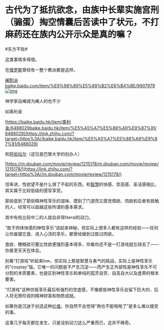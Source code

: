 # 古代为了抵抗欲念，由族中长辈实施宫刑（骟蛋）掏空情囊后苦读中了状元，不打麻药还在族内公开示众是真的嘛？

\#东方不败#

这类事情多得很。

在[俄罗斯](https://www.zhihu.com/search?q=俄罗斯&search_source=Entity&hybrid_search_source=Entity&hybrid_search_extra={"sourceType"%3A"answer"%2C"sourceId"%3A3261483852})曾经有一整个教派都是这样。

[阉割派baike.baidu.com/item/%E9%98%89%E5%89%B2%E6%B4%BE/9907979![img](https://pic2.zhimg.com/v2-a18848aba0310f4ffc96ff87bfd79339_ipico.jpg)](https://link.zhihu.com/?target=https%3A//baike.baidu.com/item/%E9%98%89%E5%89%B2%E6%B4%BE/9907979)

神学家自阉或为阉人的也不少

如奥利金

[https://baike.baidu.hk/item/奧利金/6488029baike.baidu.hk/item/%E5%A5%A7%E5%88%A9%E9%87%91/6488029](https://link.zhihu.com/?target=https%3A//baike.baidu.hk/item/%E5%A5%A7%E5%88%A9%E9%87%91/6488029)

和[阿伯拉尔](https://www.zhihu.com/search?q=阿伯拉尔&search_source=Entity&hybrid_search_source=Entity&hybrid_search_extra={"sourceType"%3A"answer"%2C"sourceId"%3A3261483852})（这位是巴黎大学的创办人）

[https://m.douban.com/movie/review/1215178/m.douban.com/movie/review/1215178/](https://link.zhihu.com/?target=https%3A//m.douban.com/movie/review/1215178/)

坦率讲，性欲望不是什么很了不起的东西。和[智慧](https://www.zhihu.com/search?q=智慧&search_source=Entity&hybrid_search_source=Entity&hybrid_search_extra={"sourceType"%3A"answer"%2C"sourceId"%3A3261483852})的快感、崇高感、圣洁感相比，其实属于比较低级的感官享受。

那些尝到了那些精神性享乐的滋味、摸到了门道而又感觉情欲、肉欲和后者有抵触的人，经常可以超越这些所谓的基本需求。

其中有些比较中二的人就会非常literal的动刀。

“胜于肉体快感的神性享乐”说起来神秘，但实际上很多人都有这样的经验——任何让你废寝忘食、进入心流的享乐，都曾经做到过胜过肉欲。

食欲、睡眠欲可要比性欲更强烈基本得多，你看你还不是一打游戏就忘球去了——你甚至天天在体会。

别看“打游戏”听起来low，但实际上那是智慧与勇气的挑战，实际上是神性享乐的“cosplay”版。它唯一的问题是不产生沉淀——而产生正外部性是神性享乐不可分割的本质要素，也是区别神性享乐和单纯的孤芳自赏、自高自大以及虚荣的根本要害。

“打游戏”这种仿版享乐最后有强烈的空虚感，不像那些神性享乐会留下巨大的、后人将无限珍视的精神财富和物质成就。

如果你是沉迷于创造这种[价值](https://www.zhihu.com/search?q=价值&search_source=Entity&hybrid_search_source=Entity&hybrid_search_extra={"sourceType"%3A"answer"%2C"sourceId"%3A3261483852})，你自然不会觉得“再也不能啪啪了”是多么难以接受的事。

这事几乎每天都在发生，只是没到动刀这么严重而已，这并不稀奇。

